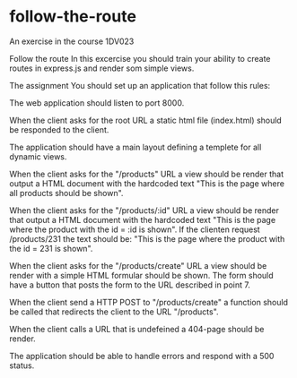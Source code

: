 # follow-the-route
An exercise in the course 1DV023


Follow the route
In this excercise you should train your ability to create routes in express.js and render som simple views.

The assignment
You should set up an application that follow this rules:

The web application should listen to port 8000.

When the client asks for the root URL a static html file (index.html) should be responded to the client.

The application should have a main layout defining a templete for all dynamic views.

When the client asks for the "/products" URL a view should be render that output a HTML document with the hardcoded text "This is the page where all products should be shown".

When the client asks for the "/products/:id" URL a view should be render that output a HTML document with the hardcoded text "This is the page where the product with the id = :id is shown". If the clienten request /products/231 the text should be: "This is the page where the product with the id = 231 is shown".

When the client asks for the "/products/create" URL a view should be render with a simple HTML formular should be shown. The form should have a button that posts the form to the URL described in point 7.

When the client send a HTTP POST to "/products/create" a function should be called that redirects the client to the URL "/products".

When the client calls a URL that is undefeined a 404-page should be render.

The application should be able to handle errors and respond with a 500 status.